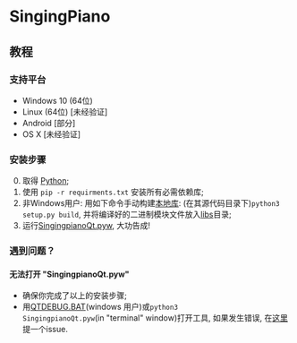 # SingingPiano

## 教程

### 支持平台
* Windows 10 (64位) 
* Linux (64位) [未经验证]
* Android [部分]
* OS X [未经验证]

### 安装步骤
0. 取得 [Python](https://python.org);
0. 使用 <code>pip -r requirments.txt</code> 安装所有必需依赖库;
0. 非Windows用户: 用如下命令手动构建[本地库](libs/mydft): (在其源代码目录下)<code>python3 setup.py build</code>, 并将编译好的二进制模块文件放入[libs](libs)目录;
0. 运行[SingingpianoQt.pyw](SingingpianoQt.pyw), 大功告成!

### 遇到问题？
#### 无法打开 "SingingpianoQt.pyw"
* 确保你完成了以上的安装步骤;
* 用[QTDEBUG.BAT](QTDEBUG.BAT)(windows 用户)或<code>python3 SingingpianoQt.pyw</code>(in "terminal" window)打开工具, 如果发生错误, 在[这里](https://github.com/wave2midi/SingingPiano/issues/new)提一个issue.


